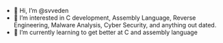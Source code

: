 - 👋 Hi, I’m @svveden
- 👀 I’m interested in C development, Assembly Language, Reverse Engineering, Malware Analysis, Cyber Security, and anything out dated.
- 🌱 I’m currently learning to get better at C and assembly language

<!---
svveden/svveden is a ✨ special ✨ repository because its `README.md` (this file) appears on your GitHub profile.
You can click the Preview link to take a look at your changes.
--->
